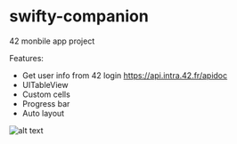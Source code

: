 # swifty-companion

42 monbile app project 

Features:
- Get user info from 42 login https://api.intra.42.fr/apidoc
- UITableView
- Custom cells
- Progress bar
- Auto layout

![alt text](https://github.com/megagosha/swifty-companion/example.gif)
